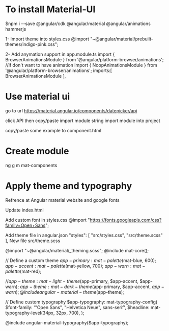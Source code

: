 # To install Material-UI
$npm i --save @angular/cdk @angular/material @angular/animations hammerjs

1- Import theme into styles.css
@import  "~@angular/material/prebuilt-themes/indigo-pink.css";

2- Add anymation support in app.module.ts
import { BrowserAnimationsModule } from '@angular/platform-browser/animations';
//if don't want to have animation
import { NoopAnimationsModule } from '@angular/platform-browser/animations';
imports:[
    BrowserAnimationsModule
],
# Use material ui
go to url
https://material.angular.io/components/datepicker/api

click API then copy/paste import module string
import module into project

copy/paste some example to component.html

# Create module
ng g m mat-components

# Apply theme and typography
Refrence at Angular material website and google fonts

Update index.html
<body class="mat-app-background mat-typography">

Add custom font in styles.css
@import "https://fonts.googleapis.com/css?family=Open+Sans";

Add theme file in angular.json
"styles": [
              "src/styles.css",
              "src/theme.scss"
            ],
New file src/theme.scss


@import "~@angular/material/_theming.scss";
@include mat-core();

// Define a custom theme
$app-primary: mat-palette($mat-blue, 600);
$app-accent: mat-palette($mat-yellow, 700);
$app-warn: mat-palette($mat-red);

//$app-theme: mat-light-theme($app-primary, $app-accent, $app-warn);
$app-theme: mat-dark-theme($app-primary, $app-accent, $app-warn);
@include angular-material-theme($app-theme);

// Define custom typography
$app-typography: mat-typography-config(
    $font-family:   '"Open Sans", "Helvetica Neue", sans-serif',
    $headline:      mat-typography-level(34px, 32px, 700),
);

@include angular-material-typography($app-typography);
